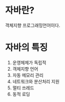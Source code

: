 # 자바란?
객체지향 프로그래밍언어이다.
<br>

# 자바의 특징
1. 운영체제가 독립적
2. 객체지향 언어
3. 자동 메모리 관리
4. 네트워크와 분산처리 지원
5. 멀티 쓰레드
6. 동적 로딩

